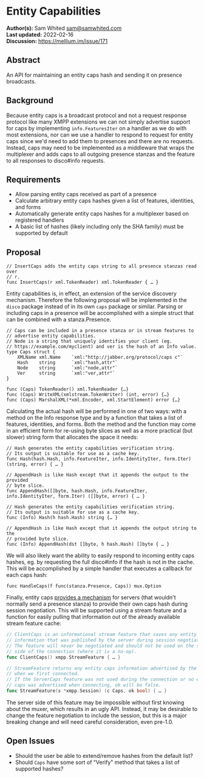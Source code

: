 # Entity Capabilities

**Author(s):** Sam Whited <sam@samwhited.com>  
**Last updated:** 2022-02-16  
**Discussion:** https://mellium.im/issue/171

## Abstract

An API for maintaining an entity caps hash and sending it on presence
broadcasts.


## Background

Because entity caps is a broadcast protocol and not a request response protocol
like many XMPP extensions we can not simply advertise support for caps by
implementing `info.FeaturesIter` on a handler as we do with most extensions, nor
can we use a handler to respond to request for entity caps since we'd need to
add them to presences and there are no requests.
Instead, caps may need to be implemented as a middleware that wraps the
multiplexer and adds caps to all outgoing presence stanzas and the feature to
all responses to disco#info requests.


## Requirements

- Allow parsing entity caps received as part of a presence
- Calculate arbitrary entity caps hashes given a list of features, identities,
  and forms
- Automatically generate entity caps hashes for a multiplexer based on
  registered handlers
- A basic list of hashes (likely including only the SHA family) must be
  supported by default


## Proposal

    // InsertCaps adds the entity caps string to all presence stanzas read over
    // r.
    func InsertCaps(r xml.TokenReader) xml.TokenReader { … }


Entity capabilities is, in effect, an extension of the service discovery
mechanism. Therefore the following proposal will be implemented in the `disco`
package instead of in its own `caps` package or similar.
Parsing or including caps in a presence will be accomplished with a simple
struct that can be combined with a stanza.Presence.

    // Caps can be included in a presence stanza or in stream features to
    // advertise entity capabilities.
    // Node is a string that uniquely identifies your client (eg.
    // https://example.com/myclient) and ver is the hash of an Info value.
    type Caps struct {
        XMLName xml.Name    `xml:"http://jabber.org/protocol/caps c"`
        Hash    string      `xml:"hash,attr"`
        Node    string      `xml:"node,attr"`
        Ver     string      `xml:"ver,attr"`
    }

    func (Caps) TokenReader() xml.TokenReader {…}
    func (Caps) WriteXML(xmlstream.TokenWriter) (int, error) {…}
    func (Caps) MarshalXML(*xml.Encoder, xml.StartElement) error {…}


Calculating the actual hash will be performed in one of two ways: with a method
on the Info response type and by a function that takes a list of features,
identities, and forms.
Both the method and the function may come in an efficient form for re-using byte
slices as well as a more practical (but slower) string form that allocates the
space it needs:

    // Hash generates the entity capabilities verification string.
    // Its output is suitable for use as a cache key.
    func Hash(hash.Hash, info.FeatureIter, info.IdentityIter, form.Iter) (string, error) { … }

    // AppendHash is like Hash except that it appends the output to the provided
    // byte slice.
    func AppendHash([]byte, hash.Hash, info.FeatureIter, info.IdentityIter, form.Iter) ([]byte, error) { … }

    // Hash generates the entity capabilities verification string.
    // Its output is suitable for use as a cache key.
    func (Info) Hash(h hash.Hash) string {… }

    // AppendHash is like Hash except that it appends the output string to the
    // provided byte slice.
    func (Info) AppendHash(dst []byte, h hash.Hash) []byte { … }

We will also likely want the ability to easily respond to incoming entity caps
hashes, eg. by requesting the full disco#info if the hash is not in the cache.
This will be accomplished by a simple handler that executes a callback for each
caps hash:

    func HandleCaps(f func(stanza.Presence, Caps)) mux.Option

Finally, entity caps [provides a mechanism][stream] for servers (that wouldn't
normally send a presence stanza) to provide their own caps hash during session
negotiation.
This will be supported using a stream feature and a function for easily pulling
that information out of the already available stream feature cache:

```go
// ClientCaps is an informational stream feature that saves any entity caps
// information that was published by the server during session negotiation.
// The feature will never be negotiated and should not be used on the server
// side of the connection (where it is a no-op).
func ClientCaps() xmpp.StreamFeature { … }

// StreamFeature returns any entity caps information advertised by the server
// when we first connected.
// If the ServerCaps feature was not used during the connection or no entity
// caps was advertised when connecting, ok will be false.
func StreamFeature(s *xmpp.Session) (c Caps, ok bool) { … }
```

The server side of this feature may be impossible without first knowing about
the muxer, which results in an ugly API.
Instead, it may be desirable to change the feature negotiation to include the
session, but this is a major breaking change and will need careful
consideration, even pre-1.0.

[stream]: https://xmpp.org/extensions/xep-0115.html#stream


## Open Issues

- Should the user be able to extend/remove hashes from the default list?
- Should `Caps` have some sort of "Verify" method that takes a list of supported
  hashes?
